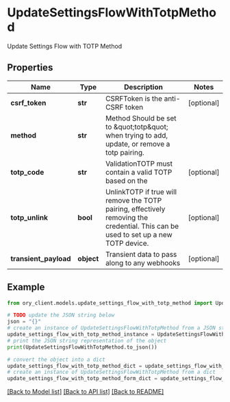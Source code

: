 # UpdateSettingsFlowWithTotpMethod

Update Settings Flow with TOTP Method

## Properties

Name | Type | Description | Notes
------------ | ------------- | ------------- | -------------
**csrf_token** | **str** | CSRFToken is the anti-CSRF token | [optional] 
**method** | **str** | Method  Should be set to \&quot;totp\&quot; when trying to add, update, or remove a totp pairing. | 
**totp_code** | **str** | ValidationTOTP must contain a valid TOTP based on the | [optional] 
**totp_unlink** | **bool** | UnlinkTOTP if true will remove the TOTP pairing, effectively removing the credential. This can be used to set up a new TOTP device. | [optional] 
**transient_payload** | **object** | Transient data to pass along to any webhooks | [optional] 

## Example

```python
from ory_client.models.update_settings_flow_with_totp_method import UpdateSettingsFlowWithTotpMethod

# TODO update the JSON string below
json = "{}"
# create an instance of UpdateSettingsFlowWithTotpMethod from a JSON string
update_settings_flow_with_totp_method_instance = UpdateSettingsFlowWithTotpMethod.from_json(json)
# print the JSON string representation of the object
print(UpdateSettingsFlowWithTotpMethod.to_json())

# convert the object into a dict
update_settings_flow_with_totp_method_dict = update_settings_flow_with_totp_method_instance.to_dict()
# create an instance of UpdateSettingsFlowWithTotpMethod from a dict
update_settings_flow_with_totp_method_form_dict = update_settings_flow_with_totp_method.from_dict(update_settings_flow_with_totp_method_dict)
```
[[Back to Model list]](../README.md#documentation-for-models) [[Back to API list]](../README.md#documentation-for-api-endpoints) [[Back to README]](../README.md)


